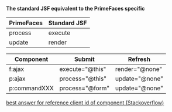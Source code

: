**The standard JSF equivalent to the PrimeFaces specific**

PrimeFaces | Standard JSF
------------ | -------------
process | execute
update | render

Component | Submit | Refresh
------------ | ------------- | -------------
f:ajax | execute="@this" | render="@none"
p:ajax | process="@this" | update="@none"
p:commandXXX | process="@form" | update="@none"

[best answer for reference client id of component (Stackoverflow)](http://stackoverflow.com/questions/8634156/how-to-find-out-client-id-of-component-for-ajax-update-render-cannot-find-compo)
